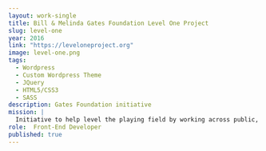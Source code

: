 ```yaml
---
layout: work-single
title: Bill & Melinda Gates Foundation Level One Project
slug: level-one
year: 2016
link: "https://leveloneproject.org"
image: level-one.png
tags:
  - Wordpress
  - Custom Wordpress Theme
  - JQuery
  - HTML5/CSS3
  - SASS
description: Gates Foundation initiative
mission: |
  Initiative to help level the playing field by working across public, private and nonprofit sectors to create inclusive, interconnected digital economies in every country around the world.
role:  Front-End Developer
published: true
---
```

